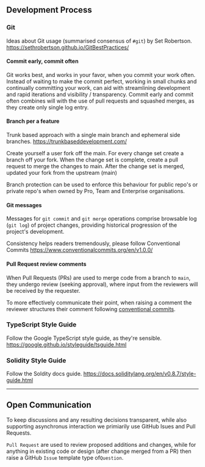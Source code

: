 ## Development Process

### Git

Ideas about Git usage (summarised consensus of `#git`) by Set Robertson.
https://sethrobertson.github.io/GitBestPractices/

#### Commit early, commit often

Git works best, and works in your favor, when you commit your work often.
Instead of waiting to make the commit perfect, working in small chunks and continually committing your work, can aid with streamlining development and rapid iterations and visibility / transparency.
Commit early and commit often combines will with the use of pull requests and squashed merges, as they create only single log entry.

#### Branch per a feature

Trunk based approach with a single main branch and ephemeral side branches.
https://trunkbaseddevelopment.com/

Create yourself a user fork off the main.
For every change set create a branch off your fork.
When the change set is complete, create a pull request to merge the changes to main.
After the change set is merged, updated your fork from the upstream (main)

Branch protection can be used to enforce this behaviour for public repo's or private repo's when owned by Pro, Team and Enterprise organisations.

#### Git messages

Messages for `git commit` and `git merge` operations comprise browsable log (`git log`) of project changes, providing historical progression of the project's development.

Consistency helps readers tremendously, please follow Conventional Commits
https://www.conventionalcommits.org/en/v1.0.0/

#### Pull Request review comments

When Pull Requests (PRs) are used to merge code from a branch to `main`, they undergo review (seeking approval), where input from the reviewers will be received by the requester.

To more effectively communicate their point, when raising a comment the reviewer structures their comment following [conventional commits](https://conventionalcomments.org/).

### TypeScript Style Guide

Follow the Google TypeScript style guide, as they're sensible.
https://google.github.io/styleguide/tsguide.html

### Solidity Style Guide

Follow the Soldity docs guide.
https://docs.soliditylang.org/en/v0.8.7/style-guide.html

---

## Open Communication

To keep discussions and any resulting decisions transparent, while also supporting asynchronus interaction we primiarily use GitHub Isues and Pull Requests.

`Pull Request` are used to review proposed additions and changes, while for anything in existing code or design (after change merged from a PR) then raise a GitHub `Issue` template type of`Question`.
